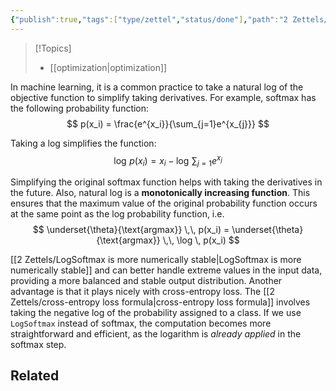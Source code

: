 ```yaml
---
{"publish":true,"tags":["type/zettel","status/done"],"path":"2 Zettels/why use log softmax over softmax.md","permalink":"/2-zettels/why-use-log-softmax-over-softmax/","PassFrontmatter":true}
---
```




> [!Topics]
> - [[optimization\|optimization]]

In machine learning, it is a common practice to take a natural log of the objective function to simplify taking derivatives. For example, softmax has the following probability function:
$$
p(x_i) = \frac{e^{x_i}}{\sum_{j=1}e^{x_{j}}}
$$

Taking a log simplifies the function:
$$
\log \, p(x_i) = x_i - \log \, {\sum_{j=1}e^{x_{j}}}
$$

Simplifying the original softmax function helps with taking the derivatives in the future. Also, natural log is a **monotonically increasing function**. This ensures that the maximum value of the original probability function occurs at the same point as the log probability function, i.e.
$$
\underset{\theta}{\text{argmax}} \,\, p(x_i) = \underset{\theta}{\text{argmax}} \,\, \log \, p(x_i)
$$

[[2 Zettels/LogSoftmax is more numerically stable\|LogSoftmax is more numerically stable]] and can better handle extreme values in the input data, providing a more balanced and stable output distribution. Another advantage is that it plays nicely with cross-entropy loss. The [[2 Zettels/cross-entropy loss formula\|cross-entropy loss formula]] involves taking the negative log of the probability assigned to a class. If we use `LogSoftmax` instead of softmax, the computation becomes more straightforward and efficient, as the logarithm is *already applied* in the softmax step.

## Related
